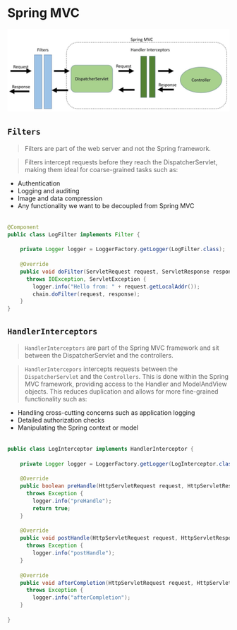 # Spring MVC

![](./img/filters_vs_interceptors.jpeg)

## `Filters`

> Filters are part of the web server and not the Spring framework.

> Filters intercept requests before they reach the DispatcherServlet, making them ideal for coarse-grained tasks such as:

- Authentication
- Logging and auditing
- Image and data compression
- Any functionality we want to be decoupled from Spring MVC

```java

@Component
public class LogFilter implements Filter {

    private Logger logger = LoggerFactory.getLogger(LogFilter.class);

    @Override
    public void doFilter(ServletRequest request, ServletResponse response, FilterChain chain) 
      throws IOException, ServletException {
        logger.info("Hello from: " + request.getLocalAddr());
        chain.doFilter(request, response);
    }
}

```

## `HandlerInterceptors`

> `HandlerInterceptors` are part of the Spring MVC framework and sit between the DispatcherServlet and the controllers.

> `HandlerIntercepors` intercepts requests between the `DispatcherServlet` and the `Controllers`. This is done within the Spring MVC framework, providing access to the Handler and ModelAndView objects. This reduces duplication and allows for more fine-grained functionality such as:

- Handling cross-cutting concerns such as application logging
- Detailed authorization checks
- Manipulating the Spring context or model

```java

public class LogInterceptor implements HandlerInterceptor {

    private Logger logger = LoggerFactory.getLogger(LogInterceptor.class);

    @Override
    public boolean preHandle(HttpServletRequest request, HttpServletResponse response, Object handler) 
      throws Exception {
        logger.info("preHandle");
        return true;
    }

    @Override
    public void postHandle(HttpServletRequest request, HttpServletResponse response, Object handler, ModelAndView modelAndView) 
      throws Exception {
        logger.info("postHandle");
    }

    @Override
    public void afterCompletion(HttpServletRequest request, HttpServletResponse response, Object handler, Exception ex) 
      throws Exception {
        logger.info("afterCompletion");
    }

}

```
